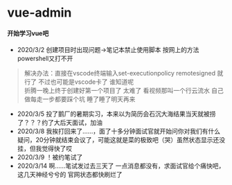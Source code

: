 # vue-admin
#### 开始学习vue吧
* 2020/3/2 创建项目时出现问题->笔记本禁止使用脚本 按网上的方法powershell又打不开  
>解决办法：直接在vscode终端输入set-executionpolicy remotesigned 就行了 不过也可能是vscode卡了 谁知道呢  
折腾一晚上终于创建好第一个项目了 太难了 看视频那叫一个行云流水 自己做每走一步都要踩个坑 睡了睡了明天再来  
* 2020/3/5 投了鹅厂的暑期实习，本来以为简历会石沉大海结果当天就被捞了？？？约了大后天面试，加油 
* 2020/3/8 我挨打回来了……，面了十多分钟面试官就开始问你对我们有什么疑问，20分钟就结束会议了，可能这就是菜的极致吧（哭）虽然状态显示还没挂，但我觉得快了哎 
* 2020/3/9 ！被约笔试了 
* 2020/3/14 啊……笔试发过去三天了 一点消息都没有，求面试官给个痛快吧，这几天神经兮兮的 官网状态都快刷烂了
